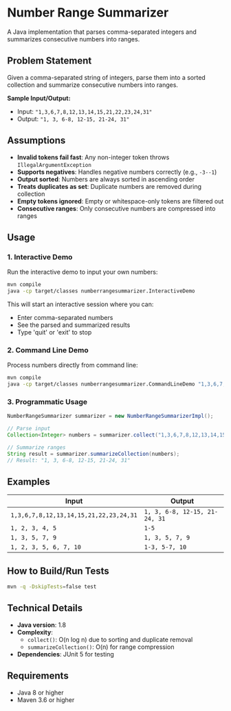 # Number Range Summarizer

A Java implementation that parses comma-separated integers and summarizes consecutive numbers into ranges.

## Problem Statement

Given a comma-separated string of integers, parse them into a sorted collection and summarize consecutive numbers into ranges.

**Sample Input/Output:**
- Input: `"1,3,6,7,8,12,13,14,15,21,22,23,24,31"`
- Output: `"1, 3, 6-8, 12-15, 21-24, 31"`

## Assumptions

- **Invalid tokens fail fast**: Any non-integer token throws `IllegalArgumentException`
- **Supports negatives**: Handles negative numbers correctly (e.g., `-3--1`)
- **Output sorted**: Numbers are always sorted in ascending order
- **Treats duplicates as set**: Duplicate numbers are removed during collection
- **Empty tokens ignored**: Empty or whitespace-only tokens are filtered out
- **Consecutive ranges**: Only consecutive numbers are compressed into ranges

## Usage

### 1. Interactive Demo
Run the interactive demo to input your own numbers:

```bash
mvn compile
java -cp target/classes numberrangesummarizer.InteractiveDemo
```

This will start an interactive session where you can:
- Enter comma-separated numbers
- See the parsed and summarized results
- Type 'quit' or 'exit' to stop

### 2. Command Line Demo
Process numbers directly from command line:

```bash
mvn compile
java -cp target/classes numberrangesummarizer.CommandLineDemo "1,3,6,7,8,12,13,14,15,21,22,23,24,31"
```

### 3. Programmatic Usage
```java
NumberRangeSummarizer summarizer = new NumberRangeSummarizerImpl();

// Parse input
Collection<Integer> numbers = summarizer.collect("1,3,6,7,8,12,13,14,15,21,22,23,24,31");

// Summarize ranges
String result = summarizer.summarizeCollection(numbers);
// Result: "1, 3, 6-8, 12-15, 21-24, 31"
```

## Examples

| Input | Output |
|-------|--------|
| `1,3,6,7,8,12,13,14,15,21,22,23,24,31` | `1, 3, 6-8, 12-15, 21-24, 31` |
| `1, 2, 3, 4, 5` | `1-5` |
| `1, 3, 5, 7, 9` | `1, 3, 5, 7, 9` |
| `1, 2, 3, 5, 6, 7, 10` | `1-3, 5-7, 10` |

## How to Build/Run Tests

```bash
mvn -q -DskipTests=false test
```

## Technical Details

- **Java version**: 1.8
- **Complexity**: 
  - `collect()`: O(n log n) due to sorting and duplicate removal
  - `summarizeCollection()`: O(n) for range compression
- **Dependencies**: JUnit 5 for testing

## Requirements

- Java 8 or higher
- Maven 3.6 or higher
